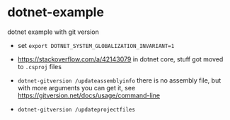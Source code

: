 # dotnet-example
dotnet example with git version

- set `export DOTNET_SYSTEM_GLOBALIZATION_INVARIANT=1`

- https://stackoverflow.com/a/42143079 in dotnet core, stuff got moved to `.csproj` files

- `dotnet-gitversion /updateassemblyinfo` there is no assembly file, but with more arguments you can get it, see <https://gitversion.net/docs/usage/command-line>

- `dotnet-gitversion /updateprojectfiles`